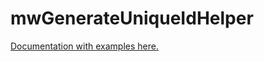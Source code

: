# mwGenerateUniqueIdHelper

[Documentation with examples here.](https://lodash.com/docs/4.17.15#uniqueId)

